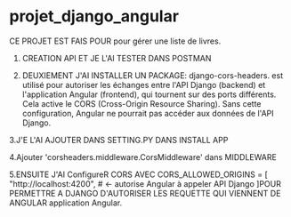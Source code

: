 # projet_django_angular
CE PROJET EST FAIS POUR pour gérer une liste de livres.
1. CREATION  API ET JE L'AI TESTER DANS POSTMAN


2. DEUXIEMENT J'AI INSTALLER UN PACKAGE: django-cors-headers.
est utilisé pour autoriser les échanges entre l'API Django (backend) et l'application Angular (frontend), qui tournent sur des ports différents. Cela active le CORS (Cross-Origin Resource Sharing).
Sans cette configuration, Angular ne pourrait pas accéder aux données de l'API Django.


3.J'E L'AI AJOUTER DANS SETTING.PY DANS INSTALL APP

4.Ajouter 'corsheaders.middleware.CorsMiddleware' 
dans MIDDLEWARE

5.ENSUITE J'AI ConfigureR CORS AVEC CORS_ALLOWED_ORIGINS = [
    "http://localhost:4200",  # <- autorise Angular à appeler API Django
]POUR PERMETTRE A DJANGO D'AUTORISER LES REQUETTE QUI VIENNENT DE ANGULAR
application Angular.